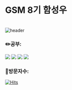 ### <h1>GSM 8기 함성우<h1>

![header](https://capsule-render.vercel.app/api?type=egg&color=auto&height=300&section=header&text=GSM%20함성우&fontSize=90)
### ✏️공부:
<span><img src="https://img.shields.io/badge/JavaScript-F7DF1E?style=flat&logo=JavaScript&logoColor=white"/></span>
<img src="https://img.shields.io/badge/HTML5-E34F26?style=flat&logo=HTML5&logoColor=white"/>
<img src="https://img.shields.io/badge/CSS3-1572B6?style=flat&logo=CSS3&logoColor=white"/>
<img src="https://img.shields.io/badge/C-A8B9CC?style=flat&logo=C&logoColor=white"/>
<br>
### 🚪방문자수:
[![Hits](https://hits.seeyoufarm.com/api/count/incr/badge.svg?url=https%3A%2F%2Fgithub.com%2Fgjbae1212%2Fhit-counter)](https://hits.seeyoufarm.com)

